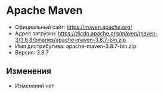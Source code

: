# Apache Maven

* Официальный сайт: https://maven.apache.org/
* Адрес загрузки: https://dlcdn.apache.org/maven/maven-3/3.8.8/binaries/apache-maven-3.8.7-bin.zip
* Имя дистрибутива: apache-maven-3.8.7-bin.zip
* Версия: 3.8.7

## Изменения
* Изменений нет